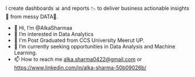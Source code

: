 I create dashboards 📊 and reports 📉 to deliver business actionable insights 🎯 from messy DATA🍜.
- 👋 Hi, I’m @AlkaSharmaa
- 👀 I’m interested in Data Analytics
- 🌱  I'm Post Graduated from CCS University Meerut UP.
- 💞️  I’m currently seeking opportunities in Data Analysis and Machine Learning.
- 📫 How to reach me alka.sharma0422@gmail.com or https://www.linkedin.com/in/alka-sharma-50b09026b/
  
